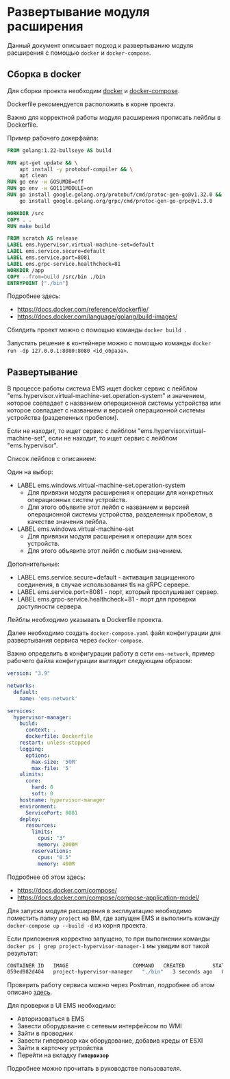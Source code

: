 # Развертывание модуля расширения

Данный документ описывает подход к развертыванию модуля расширения с помощью `docker` и `docker-compose`.

## Сборка в docker

Для сборки проекта необходим [docker](https://docs.docker.com/build/building/packaging/) и [docker-compose](https://docs.docker.com/compose/).

Dockerfile рекомендуется расположить в корне проекта.

Важно для корректной работы модуля расширения прописать лейблы в Dockerfile.

Пример рабочего докерфайла:

```dockerfile
FROM golang:1.22-bullseye AS build

RUN apt-get update && \
    apt install -y protobuf-compiler && \
    apt clean
RUN go env -w GOSUMDB=off
RUN go env -w GO111MODULE=on
RUN go install google.golang.org/protobuf/cmd/protoc-gen-go@v1.32.0 && \
    go install google.golang.org/grpc/cmd/protoc-gen-go-grpc@v1.3.0

WORKDIR /src
COPY . .
RUN make build

FROM scratch AS release
LABEL ems.hypervisor.virtual-machine-set=default
LABEL ems.service.secure=default
LABEL ems.service.port=8081
LABEL ems.grpc-service.healthcheck=81
WORKDIR /app
COPY --from=build /src/bin ./bin
ENTRYPOINT ["./bin"]
```

Подробнее здесь:

- <https://docs.docker.com/reference/dockerfile/>
- <https://docs.docker.com/language/golang/build-images/>

Сбилдить проект можно с помощью команды `docker build .`

Запустить решение в контейнере можно с помощью команды `docker run -dp 127.0.0.1:8080:8080 <id_образа>`.

## Развертывание

В процессе работы система EMS ищет docker сервис с лейблом "ems.hypervisor.virtual-machine-set.operation-system" и значением, которое совпадает с названием операционной системы устройства или которое совпадает с названием и версией операционной системы устройства (разделенных пробелом).

Eсли не находит, то ищет сервис с лейблом "ems.hypervisor.virtual-machine-set", если не находит, то ищет сервис с лейблом "ems.hypervisor".

Список лейблов с описанием:

Один на выбор:

- LABEL ems.windows.virtual-machine-set.operation-system
  - Для привязки модуля расширения к операции для конкретных операционных систем устройств.
  - Для этого объявите этот лейбл с названием и версией операционной системы устройства, разделенных пробелом, в качестве значения лейбла.
- LABEL ems.windows.virtual-machine-set
  - Для привязки модуля расширения к операции для всех устройств.
  - Для этого объявите этот лейбл с любым значением.

Дополнительные:

- LABEL ems.service.secure=default - активация защищенного соединения, в случае использования tls на gRPC сервере.
- LABEL ems.service.port=8081 - порт, который прослушивает сервер.
- LABEL ems.grpc-service.healthcheck=81 - порт для проверки доступности сервера.

Лейблы необходимо указывать в Dockerfile проекта.

Далее необходимо создать `docker-compose.yaml` файл конфигурации для развертывания сервиса через `docker-compose`.

Важно определить в конфигурации работу в сети `ems-network`, пример рабочего файла конфигурации выглядит следующим образом:

```yaml
version: "3.9"

networks:
  default:
    name: 'ems-network'

services:
  hypervisor-manager:
    build:
      context: .
      dockerfile: Dockerfile
    restart: unless-stopped
    logging:
      options:
        max-size: '50M'
        max-file: '5'
    ulimits:
      core:
        hard: 0
        soft: 0
    hostname: hypervisor-manager
    environment:
      ServicePort: 8081
    deploy:
      resources:
        limits:
          cpus: "3"
          memory: 2000M
        reservations:
          cpus: "0.5"
          memory: 400M
```

Подробнее об этом здесь:

- <https://docs.docker.com/compose/>
- <https://docs.docker.com/compose/compose-application-model/>

Для запуска модуля расширения в эксплуатацию необходимо поместить папку `project` на ВМ, где запущен EMS и выполнить команду `docker-compose up --build -d` из корня проекта.

Если приложения корректно запущено, то при выполнении команды `docker ps | grep project-hypervisor-manager-1` мы увидим вот такой результат:

```bash
CONTAINER ID   IMAGE                     COMMAND   CREATED         STATUS         PORTS     NAMES
059ed982d404   project-hypervisor-manager   "./bin"   3 seconds ago   Up 2 seconds             project-hypervisor-manager-1
```

Проверить работу сервиса можно через Postman, подробнее об этом описано [здесь](https://learning.postman.com/docs/sending-requests/grpc/first-grpc-request/).

Для проверки в UI EMS необходимо:

- Авторизоваться в EMS
- Завести оборудование с сетевым интерфейсом по WMI
- Зайти в проводник
- Завести гипервизор как оборудование, добавив креды от ESXI
- Зайти в карточку устройства
- Перейти на вкладку **`Гипервизор`**

Подробнее можно прочитать в руководстве пользователя.
